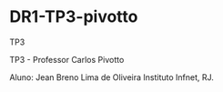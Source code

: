 # DR1-TP3-pivotto
TP3 

TP3 - Professor Carlos Pivotto

Aluno: Jean Breno Lima de Oliveira 
Instituto Infnet, RJ. 
